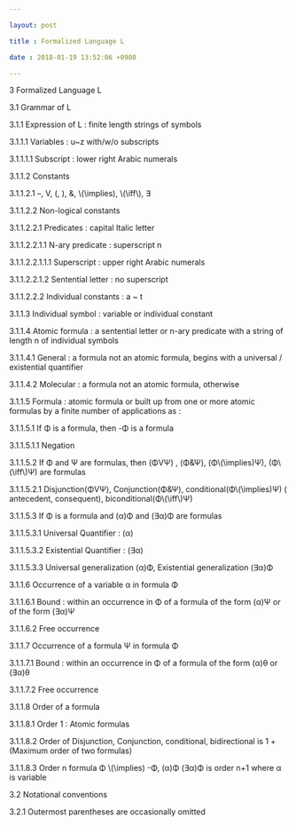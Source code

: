 ```yaml
---

layout: post

title : Formalized Language L

date : 2018-01-19 13:52:06 +0900

---
```


3	Formalized Language L

3.1	Grammar of L

3.1.1	Expression of L : finite length strings of symbols

3.1.1.1	Variables : u~z with/w/o subscripts

3.1.1.1.1	Subscript : lower right Arabic numerals

3.1.1.2	Constants

3.1.1.2.1	–, V, (, ), &, \\(\implies\), \\(\iff\\), ∃

3.1.1.2.2	Non-logical constants

3.1.1.2.2.1	Predicates : capital Italic letter

3.1.1.2.2.1.1	N-ary predicate : superscript n

3.1.1.2.2.1.1.1	Superscript : upper right Arabic numerals

3.1.1.2.2.1.2	Sentential letter : no superscript

3.1.1.2.2.2	Individual constants : a ~ t

3.1.1.3	Individual symbol : variable or individual constant

3.1.1.4	Atomic formula : a sentential letter or n-ary predicate with a string of length n of individual symbols

3.1.1.4.1	General : a formula not an atomic formula, begins with a universal / existential quantifier

3.1.1.4.2	Molecular : a formula not an atomic formula, otherwise

3.1.1.5	Formula : atomic formula or built up from one or more atomic formulas by a finite number of applications as :

3.1.1.5.1	If Φ is a formula, then -Φ is a formula

3.1.1.5.1.1	Negation

3.1.1.5.2	If Φ and Ψ are formulas, then (ΦVΨ) , (Φ&Ψ), (Φ\\(\implies\)Ψ), (Φ\\(\iff\\)Ψ) are formulas

3.1.1.5.2.1	Disjunction(ΦVΨ), Conjunction(Φ&Ψ), conditional(Φ\\(\implies\)Ψ) ( antecedent, consequent), biconditional(Φ\\(\iff\\)Ψ)

3.1.1.5.3	If Φ is a formula and (α)Φ and (∃α)Φ are formulas 

3.1.1.5.3.1	Universal Quantifier : (α) 

3.1.1.5.3.2	Existential Quantifier : (∃α)

3.1.1.5.3.3	Universal generalization (α)Φ, Existential generalization (∃α)Φ

3.1.1.6	Occurrence of a variable α in formula Φ

3.1.1.6.1	Bound : within an occurrence in Φ of a formula of the form (α)Ψ or of the form (∃α)Ψ

3.1.1.6.2	Free occurrence 

3.1.1.7	Occurrence of a formula Ψ in formula Φ

3.1.1.7.1	Bound : within an occurrence in Φ of a formula of the form (α)θ or (∃α)θ

3.1.1.7.2	Free occurrence

3.1.1.8	Order of a formula

3.1.1.8.1	Order 1 : Atomic formulas

3.1.1.8.2	Order of Disjunction, Conjunction, conditional, bidirectional is 1 + (Maximum order of two formulas)

3.1.1.8.3	Order n formula Φ \\(\implies\) -Φ, (α)Φ (∃α)Φ is order n+1 where α is variable

3.2	Notational conventions

3.2.1	Outermost parentheses are occasionally omitted

